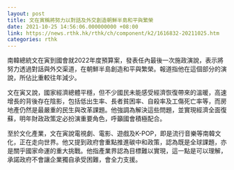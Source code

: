 ```yaml
---
layout: post
title: 文在寅稱將努力以對話及外交創造朝鮮半島和平與繁榮
date: 2021-10-25 14:56:06.000000000 +08:00
link: https://news.rthk.hk/rthk/ch/component/k2/1616832-20211025.htm
categories: rthk
---
```


南韓總統文在寅到國會就2022年度預算案，發表任內最後一次施政演說，表示將努力透過對話與外交渠道，在朝鮮半島創造和平與繁榮。報道指他在這個部分的演說，所佔比重較往年減少。

文在寅又說，國家經濟總體平穩，但不少國民未能感受經濟恢復帶來的溫暖，高速增長的背後存在陰影，包括低出生率、長者貧困率、自殺率及工傷死亡率等，而房地產仍然是最嚴重的民生與改革課題。他強調為解決這些問題，並實現經濟全面復蘇，明年財政政策定必扮演重要角色，呼籲國會積極配合。

至於文化產業，文在寅說電視劇、電影、遊戲及K-POP，即是流行音樂等南韓文化，正在走向世界。他又提到政府會重點推進碳中和政策，認為既是全球課題，亦是關乎國家命運的重大挑戰。他指產業界認為目標難以實現，這一點是可以理解，承諾政府不會讓企業獨自承受困難，會全力支援。
